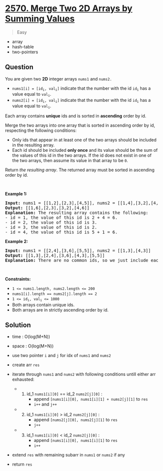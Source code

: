 # [2570. Merge Two 2D Arrays by Summing Values](https://leetcode.com/problems/merge-two-2d-arrays-by-summing-values)


> Easy

- array
- hash-table
- two-pointers



## Question


<p>You are given two <strong>2D</strong> integer arrays <code>nums1</code> and <code>nums2.</code></p>

<ul>
	<li><code>nums1[i] = [id<sub>i</sub>, val<sub>i</sub>]</code>&nbsp;indicate that the number with the id <code>id<sub>i</sub></code> has a value equal to <code>val<sub>i</sub></code>.</li>
	<li><code>nums2[i] = [id<sub>i</sub>, val<sub>i</sub>]</code>&nbsp;indicate that the number with the id <code>id<sub>i</sub></code> has a value equal to <code>val<sub>i</sub></code>.</li>
</ul>

<p>Each array contains <strong>unique</strong> ids and is sorted in <strong>ascending</strong> order by id.</p>

<p>Merge the two arrays into one array that is sorted in ascending order by id, respecting the following conditions:</p>

<ul>
	<li>Only ids that appear in at least one of the two arrays should be included in the resulting array.</li>
	<li>Each id should be included <strong>only once</strong> and its value should be the sum of the values of this id in the two arrays. If the id does not exist in one of the two arrays, then assume its value in that array to be <code>0</code>.</li>
</ul>

<p>Return <em>the resulting array</em>. The returned array must be sorted in ascending order by id.</p>

<p>&nbsp;</p>
<p><strong class="example">Example 1:</strong></p>

<pre>
<strong>Input:</strong> nums1 = [[1,2],[2,3],[4,5]], nums2 = [[1,4],[3,2],[4,1]]
<strong>Output:</strong> [[1,6],[2,3],[3,2],[4,6]]
<strong>Explanation:</strong> The resulting array contains the following:
- id = 1, the value of this id is 2 + 4 = 6.
- id = 2, the value of this id is 3.
- id = 3, the value of this id is 2.
- id = 4, the value of this id is 5 + 1 = 6.
</pre>

<p><strong class="example">Example 2:</strong></p>

<pre>
<strong>Input:</strong> nums1 = [[2,4],[3,6],[5,5]], nums2 = [[1,3],[4,3]]
<strong>Output:</strong> [[1,3],[2,4],[3,6],[4,3],[5,5]]
<strong>Explanation:</strong> There are no common ids, so we just include each id with its value in the resulting list.
</pre>

<p>&nbsp;</p>
<p><strong>Constraints:</strong></p>

<ul>
	<li><code>1 &lt;= nums1.length, nums2.length &lt;= 200</code></li>
	<li><code>nums1[i].length == nums2[j].length == 2</code></li>
	<li><code>1 &lt;= id<sub>i</sub>, val<sub>i</sub> &lt;= 1000</code></li>
	<li>Both arrays contain unique ids.</li>
	<li>Both arrays are in&nbsp;strictly ascending order by id.</li>
</ul>



## Solution

- time  : O(log(M+N))
- space : O(log(M+N))


- use two pointer `i` and `j` for idx of `nums1` and `nums2`
- create arr `res`
- iterate through `nums1` and `nums2` with following conditions untill either arr exhausted:
    - 1. id_1 `nums1[i][0]` == id_2 `nums2[j][0]` : 
            - append `[nums1[i][0], nums1[i][1] + nums2[j][1]` to `res` 
            - `i++` and `j++`
    - 2. id_1 `nums1[i][0]` > id_2 `nums2[j][0]` : 
            - append `[nums2[j][0], nums2[j][1]` to `res` 
            - `j++`
    - 3. id_1 `nums1[i][0]` < id_2 `nums2[j][0]` : 
            - append `[nums1[i][0], nums1[i][1]` to `res` 
            - `i++`
- extend `res` with remaining subarr in `nums1` or `nums2` if any  
- return `res`
